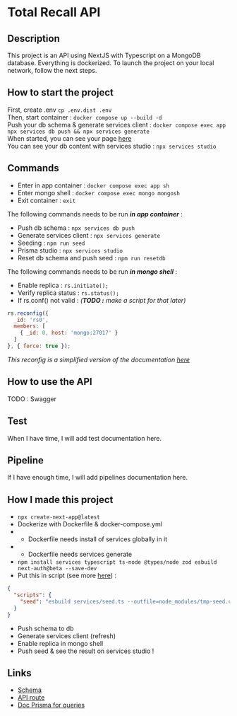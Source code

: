 # Total Recall API

## Description
This project is an API using NextJS with Typescript on a MongoDB database. Everything is dockerized.
To launch the project on your local network, follow the next steps.

## How to start the project
First, create .env `cp .env.dist .env`  
Then, start container : `docker compose up --build -d`  
Push your db schema & generate services client : `docker compose exec app npx services db push && npx services generate`  
When started, you can see your page [here](http://localhost:3000/)  
You can see your db content with services studio : `npx services studio`

## Commands
- Enter in app container : `docker compose exec app sh`
- Enter mongo shell : `docker compose exec mongo mongosh`
- Exit container : `exit`

The following commands needs to be run **_in app container_** :

- Push db schema : `npx services db push`
- Generate services client : `npx services generate`
- Seeding : `npm run seed`
- Prisma studio : `npx services studio`
- Reset db schema and push seed : `npm run resetdb`

The following commands needs to be run **_in mongo shell_** :

- Enable replica : `rs.initiate();`
- Verify replica status : `rs.status();`
- If rs.conf() not valid : _(**TODO :** make a script for that later)_
```js
rs.reconfig({
  _id: 'rs0',
  members: [
    { _id: 0, host: 'mongo:27017' }
  ]
}, { force: true });
```
*This reconfig is a simplified version of the documentation [here](https://www.mongodb.com/docs/manual/tutorial/deploy-replica-set/)*

## How to use the API
TODO : Swagger

## Test
When I have time, I will add test documentation here.

## Pipeline
If I have enough time, I will add pipelines documentation here.

## How I made this project
- `npx create-next-app@latest`
- Dockerize with Dockerfile & docker-compose.yml
- - Dockerfile needs install of services globally in it
- - Dockerfile needs services generate
- `npm install services typescript ts-node @types/node zod esbuild next-auth@beta --save-dev`
- Put this in script (see more [here](https://github.com/prisma/prisma/issues/7053)) : 
```json
{
  "scripts": {
    "seed": "esbuild services/seed.ts --outfile=node_modules/tmp-seed.cjs --bundle --format=cjs --external:services --external:@services/client && node node_modules/tmp-seed.cjs --preview-feature"
  }
}
```
- Push schema to db
- Generate services client (refresh)
- Enable replica in mongo shell
- Push seed & see the result on services studio !

## Links

- [Schema](https://laconsole.dev/formations/prisma/prisma-schema#relations)
- [API route](https://corbado.com/blog/nextjs-prisma)
- [Doc Prisma for queries](https://www.prisma.io/docs/orm/prisma-client/queries/filtering-and-sorting)
